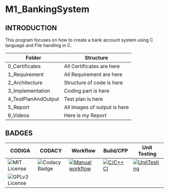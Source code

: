 # M1_BankingSystem

## INTRODUCTION

This program focuses on how to create a bank account system using C language and File handling in C.

| Folder                | Structure                    | 
| -------------         | -------------                | 
| 0_Certificates        |	All Certificates are here    |
| 1_Requirement	        | All Requirement are here     |
| 2_Architecture	      | Structure of code is here    |
| 3_Implementation	    | Coding part is here          |
| 4_TestPlanAndOutput	  | Test plan is here            |
| 5_Report          	  | All Images of output is here |
| 6_Videos	            | Here is my Report            |


## BADGES

| CODIGA                                                        |   CODACY            |  Workflow        |  Build/CPP    |  Unit Testing |
| --------------------------------------------------              |   ---------------      | ---------------    | --------------- | ------------    |
| ![MIT License](https://api.codiga.io/project/31030/score/svg)   | ![Codacy Badge](https://app.codacy.com/project/badge/Grade/67feed219d804dc8ab011d36dce5bce7) | [![Manual workflow](https://github.com/vikash0404/M1_ProjectGoal_UTIL/actions/workflows/manual.yml/badge.svg)](https://github.com/vikash0404/M1_ProjectGoal_UTIL/actions/workflows/manual.yml) | [![C/C++ CI](https://github.com/vikash0404/M1_ProjectGoal_UTIL/actions/workflows/c-cpp.yml/badge.svg)](https://github.com/vikash0404/M1_ProjectGoal_UTIL/actions/workflows/c-cpp.yml) | [![UnitTesting](https://github.com/vikash0404/M1_ProjectGoal_UTIL/actions/workflows/c-cpp1.yml/badge.svg)](https://github.com/vikash0404/M1_ProjectGoal_UTIL/actions/workflows/c-cpp1.yml) |
| ![GPLv3 License](https://api.codiga.io/project/31030/status/svg)|





